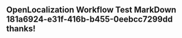 <properties
ms.topic="hero-topic"
ms.test1="hero-topic"
ms.test2="test"/>


## OpenLocalization Workflow Test MarkDown 181a6924-e31f-416b-b455-0eebcc7299dd thanks!



<!--HONumber=Aug16_HO3-->



